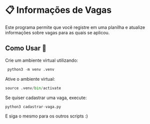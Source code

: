 # 📋 Informações de Vagas

Este programa permite que você registre em uma planilha e atualize informações sobre vagas para as quais se aplicou.

## Como Usar 🚀

Crie um ambiente virtual utilizando:

```py
 python3 -m venv .venv   
```
Ative o ambiente virtual:

```py
source .venv/bin/activate  
```

Se quiser cadastrar uma vaga, execute:

```py
python3 cadastrar-vaga.py      
```
E siga o mesmo para os outros scripts :)

